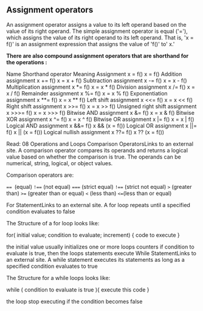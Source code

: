 
## Assignment operators
An assignment operator assigns a value to its left operand based on the value of its right operand. The simple assignment operator is equal ('='), which assigns the value of its right operand to its left operand. That is, 'x = f()' is an assignment expression that assigns the value of 'f()' to' x.'

**There are also compound assignment operators that are shorthand for the operations :**

Name	          Shorthand operator         Meaning
Assignment    	  x = f()                   	x = f()
Addition assignment	x += f()	x = x + f()
Subtraction assignment	x -= f()	x = x - f()
Multiplication assignment	x *= f()	x = x * f()
Division assignment	x /= f()	x = x / f()
Remainder assignment	x %= f()	x = x % f()
Exponentiation assignment	x **= f()	x = x ** f()
Left shift assignment	x <<= f()	x = x << f()
Right shift assignment	x >>= f()	x = x >> f()
Unsigned right shift assignment	x >>>= f()	x = x >>> f()
Bitwise AND assignment	x &= f()	x = x & f()
Bitwise XOR assignment	x ^= f()	x = x ^ f()
Bitwise OR assignment	x |= f()	x = x | f()
Logical AND assignment	x &&= f()	x && (x = f())
Logical OR assignment	x ||= f()	x || (x = f())
Logical nullish assignment	x ??= f()	x ?? (x = f())

Read: 08 Operations and Loops
Comparison OperatorsLinks to an external site.
A comparison operator compares its operands and returns a logical value based on whether the comparison is true. The operands can be numerical, string, logical, or object values.

Comparison operators are:

`== `(equal)
`!==` (not equal)
`===` (strict equal)
`!==` (strict not equal)
 ` > ` (greater than)
` >= ` (greater than or equal)
` < ` (less than)
` <= `(less than or equal)


For StatementLinks to an external site.
A for loop repeats until a specified condition evaluates to false

The Structure of a for loop looks like:

for( initial value; condition to evaluate; increment) { code to execute }

the initial value usually initializes one or more loops counters
if condition to evaluate is true, then the loops statements execute
While StatementLinks to an external site.
A while statement executes its statements as long as a specified condition evaluates to true

The Structure for a while loops looks like:

while ( condition to evaluate is true ){ execute this code }

the loop stop executing if the condition becomes false


